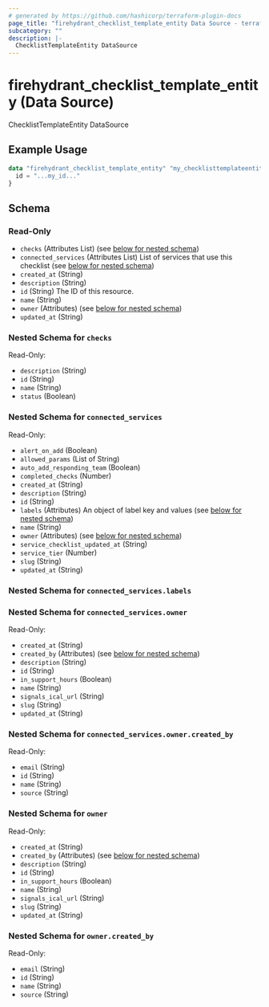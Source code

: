 ```yaml
---
# generated by https://github.com/hashicorp/terraform-plugin-docs
page_title: "firehydrant_checklist_template_entity Data Source - terraform-provider-firehydrant"
subcategory: ""
description: |-
  ChecklistTemplateEntity DataSource
---
```


# firehydrant_checklist_template_entity (Data Source)

ChecklistTemplateEntity DataSource

## Example Usage

```terraform
data "firehydrant_checklist_template_entity" "my_checklisttemplateentity" {
  id = "...my_id..."
}
```

<!-- schema generated by tfplugindocs -->
## Schema

### Read-Only

- `checks` (Attributes List) (see [below for nested schema](#nestedatt--checks))
- `connected_services` (Attributes List) List of services that use this checklist (see [below for nested schema](#nestedatt--connected_services))
- `created_at` (String)
- `description` (String)
- `id` (String) The ID of this resource.
- `name` (String)
- `owner` (Attributes) (see [below for nested schema](#nestedatt--owner))
- `updated_at` (String)

<a id="nestedatt--checks"></a>
### Nested Schema for `checks`

Read-Only:

- `description` (String)
- `id` (String)
- `name` (String)
- `status` (Boolean)


<a id="nestedatt--connected_services"></a>
### Nested Schema for `connected_services`

Read-Only:

- `alert_on_add` (Boolean)
- `allowed_params` (List of String)
- `auto_add_responding_team` (Boolean)
- `completed_checks` (Number)
- `created_at` (String)
- `description` (String)
- `id` (String)
- `labels` (Attributes) An object of label key and values (see [below for nested schema](#nestedatt--connected_services--labels))
- `name` (String)
- `owner` (Attributes) (see [below for nested schema](#nestedatt--connected_services--owner))
- `service_checklist_updated_at` (String)
- `service_tier` (Number)
- `slug` (String)
- `updated_at` (String)

<a id="nestedatt--connected_services--labels"></a>
### Nested Schema for `connected_services.labels`


<a id="nestedatt--connected_services--owner"></a>
### Nested Schema for `connected_services.owner`

Read-Only:

- `created_at` (String)
- `created_by` (Attributes) (see [below for nested schema](#nestedatt--connected_services--owner--created_by))
- `description` (String)
- `id` (String)
- `in_support_hours` (Boolean)
- `name` (String)
- `signals_ical_url` (String)
- `slug` (String)
- `updated_at` (String)

<a id="nestedatt--connected_services--owner--created_by"></a>
### Nested Schema for `connected_services.owner.created_by`

Read-Only:

- `email` (String)
- `id` (String)
- `name` (String)
- `source` (String)




<a id="nestedatt--owner"></a>
### Nested Schema for `owner`

Read-Only:

- `created_at` (String)
- `created_by` (Attributes) (see [below for nested schema](#nestedatt--owner--created_by))
- `description` (String)
- `id` (String)
- `in_support_hours` (Boolean)
- `name` (String)
- `signals_ical_url` (String)
- `slug` (String)
- `updated_at` (String)

<a id="nestedatt--owner--created_by"></a>
### Nested Schema for `owner.created_by`

Read-Only:

- `email` (String)
- `id` (String)
- `name` (String)
- `source` (String)
